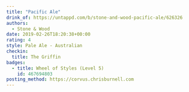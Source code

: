 ```yaml
---
title: "Pacific Ale"
drink_of: https://untappd.com/b/stone-and-wood-pacific-ale/626326
authors:
  - Stone & Wood
date: 2019-02-26T18:20:38+00:00
rating: 4
style: Pale Ale - Australian
checkin:
  title: The Griffin
badges:
  - title: Wheel of Styles (Level 5)
    id: 467694803
posting_method: https://corvus.chrisburnell.com
---
```

